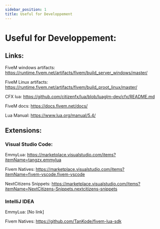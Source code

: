 ```yaml
---
sidebar_position: 1
title: Useful for Developpement
---
```


# Useful for Developpement:

## Links:
FiveM windows artifacts: https://runtime.fivem.net/artifacts/fivem/build_server_windows/master/

FiveM Linux artifacts: https://runtime.fivem.net/artifacts/fivem/build_proot_linux/master/

CFX lua: https://github.com/citizenfx/lua/blob/luaglm-dev/cfx/README.md

FiveM docs: https://docs.fivem.net/docs/

Lua Manual: https://www.lua.org/manual/5.4/

## Extensions:
### Visual Studio Code:
EmmyLua: https://marketplace.visualstudio.com/items?itemName=tangzx.emmylua

Fivem Natives: https://marketplace.visualstudio.com/items?itemName=fivem-vscode.fivem-vscode

NextCitizens Snippets: https://marketplace.visualstudio.com/items?itemName=NextCitizens-Snippets.nextcitizens-snippets
### IntelliJ IDEA
EmmyLua: [No link]

Fivem Natives: https://github.com/TanKode/fivem-lua-sdk